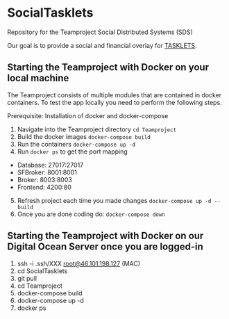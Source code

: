 # SocialTasklets
Repository for the Teamproject Social Distributed Systems (SDS)

Our goal is to provide a social and financial overlay for [TASKLETS](https://becker.bwl.uni-mannheim.de/de/research/tasklets/).

## Starting the Teamproject with Docker on your local machine
The Teamproject consists of multiple modules that are contained in docker containers.
To test the app locally you need to perform the following steps.

Prerequisite: Installation of docker and docker-compose

1. Navigate into the Teamproject directory `cd Teamproject`
2. Build the docker images `docker-compose build`
3. Run the containers `docker-compose up -d`
4. Run `docker ps` to get the port mapping
- Database: 27017:27017
- SFBroker: 8001:8001
- Broker: 8003:8003
- Frontend: 4200:80
5. Refresh project each time you made changes `docker-compose up -d --build`
6. Once you are done coding do: `docker-compose down`

## Starting the Teamproject with Docker on our Digital Ocean Server once you are logged-in

1. ssh -i .ssh/XXX root@46.101.198.127 (MAC)
2. cd SocialTasklets
3. git pull
4. cd Teamproject 
5. docker-compose build
6. docker-compose up -d
7. docker ps
